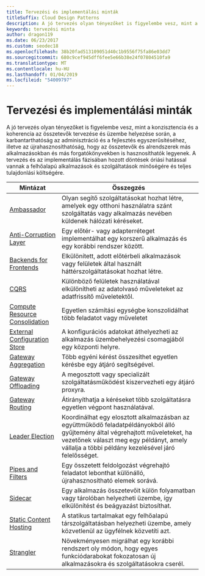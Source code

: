 ```yaml
---
title: Tervezési és implementálási minták
titleSuffix: Cloud Design Patterns
description: A jó tervezés olyan tényezőket is figyelembe vesz, mint a konzisztencia és a koherencia az összetevők tervezése és üzembe helyezése során, a karbantarthatóság az adminisztráció és a fejlesztés egyszerűsítéséhez, illetve az újrahasznosíthatóság, hogy az összetevők és alrendszerek más alkalmazásokban és más forgatókönyvekben is hasznosíthatók legyenek. A tervezés és az implementálás fázisában hozott döntések óriási hatással vannak a felhőalapú alkalmazások és szolgáltatások minőségére és teljes tulajdonlási költségére.
keywords: tervezési minta
author: dragon119
ms.date: 06/23/2017
ms.custom: seodec18
ms.openlocfilehash: 38b20fad513109051d40c1b9556f75fa86e03dd7
ms.sourcegitcommit: 680c9cef945dff6fee5e66b38e24f07804510fa9
ms.translationtype: MT
ms.contentlocale: hu-HU
ms.lasthandoff: 01/04/2019
ms.locfileid: "54009797"
---
```

# <a name="design-and-implementation-patterns"></a>Tervezési és implementálási minták

A jó tervezés olyan tényezőket is figyelembe vesz, mint a konzisztencia és a koherencia az összetevők tervezése és üzembe helyezése során, a karbantarthatóság az adminisztráció és a fejlesztés egyszerűsítéséhez, illetve az újrahasznosíthatóság, hogy az összetevők és alrendszerek más alkalmazásokban és más forgatókönyvekben is hasznosíthatók legyenek. A tervezés és az implementálás fázisában hozott döntések óriási hatással vannak a felhőalapú alkalmazások és szolgáltatások minőségére és teljes tulajdonlási költségére.

|                                Mintázat                                 |                                                                                                      Összegzés                                                                                                       |
|------------------------------------------------------------------------|--------------------------------------------------------------------------------------------------------------------------------------------------------------------------------------------------------------------|
|                     [Ambassador](../ambassador.md)                     |                                                         Olyan segítő szolgáltatásokat hozhat létre, amelyek egy otthoni használatra szánt szolgáltatás vagy alkalmazás nevében küldenek hálózati kéréseket.                                                          |
|          [Anti-Corruption Layer](../anti-corruption-layer.md)          |                                                               Egy előtér- vagy adapterréteget implementálhat egy korszerű alkalmazás és egy korábbi rendszer között.                                                                |
|         [Backends for Frontends](../backends-for-frontends.md)         |                                                          Elkülönített, adott előtérbeli alkalmazások vagy felületek által használt háttérszolgáltatásokat hozhat létre.                                                          |
|                           [CQRS](../cqrs.md)                           |                                                         Különböző felületek használatával elkülönítheti az adatolvasó műveleteket az adatfrissítő műveletektől.                                                         |
| [Compute Resource Consolidation](../compute-resource-consolidation.md) |                                                                     Egyetlen számítási egységbe konszolidálhat több feladatot vagy műveletet                                                                      |
|   [External Configuration Store](../external-configuration-store.md)   |                                                        A konfigurációs adatokat áthelyezheti az alkalmazás üzembehelyezési csomagjából egy központi helyre.                                                         |
|            [Gateway Aggregation](../gateway-aggregation.md)            |                                                                   Több egyéni kérést összesíthet egyetlen kérésbe egy átjáró segítségével.                                                                   |
|             [Gateway Offloading](../gateway-offloading.md)             |                                                                      A megosztott vagy specializált szolgáltatásműködést kiszervezheti egy átjáró proxyra.                                                                       |
|                [Gateway Routing](../gateway-routing.md)                |                                                                            Átirányíthatja a kéréseket több szolgáltatásra egyetlen végpont használatával.                                                                            |
|                [Leader Election](../leader-election.md)                | Koordinálhat egy elosztott alkalmazásban az együttműködő feladatpéldányokból álló gyűjtemény által végrehajtott műveleteket, ha vezetőnek választ meg egy példányt, amely vállalja a többi példány kezelésével járó felelősséget. |
|              [Pipes and Filters](../pipes-and-filters.md)              |                                                     Egy összetett feldolgozást végrehajtó feladatot lebonthat különálló, újrahasznosítható elemek sorává.                                                      |
|                        [Sidecar](../sidecar.md)                        |                                                  Egy alkalmazás összetevőit külön folyamatban vagy tárolóban helyezheti üzembe, így elkülönítést és beágyazást biztosíthat.                                                  |
|         [Static Content Hosting](../static-content-hosting.md)         |                                                        A statikus tartalmakat egy felhőalapú társzolgáltatásban helyezheti üzembe, amely közvetlenül az ügyfélnek közvetíti azt.                                                        |
|                      [Strangler](../strangler.md)                      |                                         Növekményesen migrálhat egy korábbi rendszert oly módon, hogy egyes funkciódarabokat fokozatosan új alkalmazásokra és szolgáltatásokra cserél.                                          |
